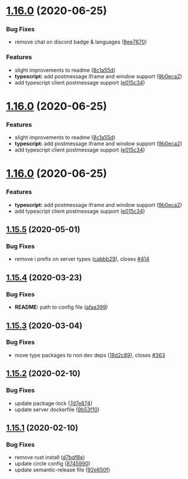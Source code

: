 # [1.16.0](https://github.com/open-rpc/generator/compare/1.15.5...1.16.0) (2020-06-25)


### Bug Fixes

* remove chat on discord badge & languages ([8ee7870](https://github.com/open-rpc/generator/commit/8ee78703ebea47abeeaf1d09d607a0081006711f))


### Features

* slight improvements to readme ([8c1a55d](https://github.com/open-rpc/generator/commit/8c1a55d95a26afc00b7a6afb12248472fa9fe4d0))
* **typescript:** add postmessage iframe and window support ([9b0eca2](https://github.com/open-rpc/generator/commit/9b0eca2499cb8a9951615b72b3fc31072afbf570))
* add typescript client postmessage support ([e015c34](https://github.com/open-rpc/generator/commit/e015c343e303ca76854bdb44223ca5acd2d650b9))

# [1.16.0](https://github.com/open-rpc/generator/compare/1.15.5...1.16.0) (2020-06-25)


### Features

* slight improvements to readme ([8c1a55d](https://github.com/open-rpc/generator/commit/8c1a55d95a26afc00b7a6afb12248472fa9fe4d0))
* **typescript:** add postmessage iframe and window support ([9b0eca2](https://github.com/open-rpc/generator/commit/9b0eca2499cb8a9951615b72b3fc31072afbf570))
* add typescript client postmessage support ([e015c34](https://github.com/open-rpc/generator/commit/e015c343e303ca76854bdb44223ca5acd2d650b9))

# [1.16.0](https://github.com/open-rpc/generator/compare/1.15.5...1.16.0) (2020-06-25)


### Features

* **typescript:** add postmessage iframe and window support ([9b0eca2](https://github.com/open-rpc/generator/commit/9b0eca2499cb8a9951615b72b3fc31072afbf570))
* add typescript client postmessage support ([e015c34](https://github.com/open-rpc/generator/commit/e015c343e303ca76854bdb44223ca5acd2d650b9))

## [1.15.5](https://github.com/open-rpc/generator/compare/1.15.4...1.15.5) (2020-05-01)


### Bug Fixes

* remove i prefix on server types ([cabbb29](https://github.com/open-rpc/generator/commit/cabbb297b7c3fb1e61d98172b9c885c1562930e3)), closes [#414](https://github.com/open-rpc/generator/issues/414)

## [1.15.4](https://github.com/open-rpc/generator/compare/1.15.3...1.15.4) (2020-03-23)


### Bug Fixes

* **README:** path to config file ([afaa399](https://github.com/open-rpc/generator/commit/afaa399cf4592e4382b91cb4732280b69a1cecd8))

## [1.15.3](https://github.com/open-rpc/generator/compare/1.15.2...1.15.3) (2020-03-04)


### Bug Fixes

* move type packages to non dev deps ([18d2c89](https://github.com/open-rpc/generator/commit/18d2c89c35e727a035458ed5eb99b15a649ef5ed)), closes [#363](https://github.com/open-rpc/generator/issues/363)

## [1.15.2](https://github.com/open-rpc/generator/compare/1.15.1...1.15.2) (2020-02-10)


### Bug Fixes

* update package-lock ([7d7e874](https://github.com/open-rpc/generator/commit/7d7e87475e96e638db0d97f526e8cb42c30c5e52))
* update server dockerfile ([9b53f10](https://github.com/open-rpc/generator/commit/9b53f1087db17910198462e2ce6736074cd22237))

## [1.15.1](https://github.com/open-rpc/generator/compare/1.15.0...1.15.1) (2020-02-10)


### Bug Fixes

* remove rust install ([d7bdf8e](https://github.com/open-rpc/generator/commit/d7bdf8ef8d359c88d234d69ecc741eee2f1ce5de))
* update circle config ([8745990](https://github.com/open-rpc/generator/commit/8745990cd56e5e0466d476d07540a7aaba07e9cc))
* update semantic-release file ([92e650f](https://github.com/open-rpc/generator/commit/92e650f61650f4f8803009b91b4a6b052d59f678))
